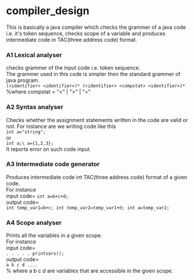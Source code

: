 # compiler_design
This is basically a java compiler which checks the grammer of a java code i.e. it's token sequence, checks scope of a variable and produces intermediate code in TAC(three address code) format.
<br/>
### A1 Lexical analyser
checks grammer of the input code i.e. token sequence.<br/>
The grammer used in this code is simpler then the standard grammer of java program. <br/>
`
	(<identifier> <identifier>)*
	(<identifier> <compstat> <identifier>)*
`
%where compstat = "<" | ">" | "="

### A2 Syntax analyser
Checks whether the assignment statements written in the code are valid or not. For instance are we writing code like this<br/>
`
	int a="string";
`
<br/>or<br/>
`
	int a;\
	a={1,2,3};
`<br/>
It reports error on such code input.<br/>

### A3 Intermediate code generator
Produces intermediate code int TAC(three address code) format of a given code. <br/>
For instance <br/>
input code=
`
	int a=b+c+d;
`
<br/>
output code=<br/>
`
	int temp_var1=b+c;
	int temp_var2=temp_var1+d;
	int a=temp_var2;
`

### A4 Scope analyser
Prints all the variables in a given scope.<br/>
For instance<br/>
input code=<br/>
`
	.
	.
	.
	.
	.
	printvars();
`
<br/>
output code=<br/>
`
	a b c d ....
`
<br/>
% where a b c d are variables that are accessible in the given scope.<br/>

